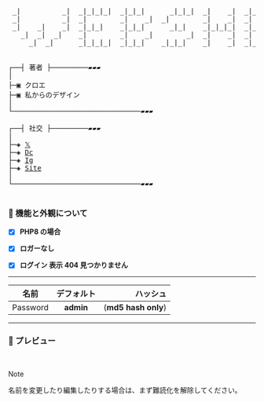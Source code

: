 <pre>    
 _|          _|  _|_|_|_|  _|_|_|      _|_|_|  _|    _|  _|_|_|_|  _|        _|        
 _|          _|  _|        _|    _|  _|        _|    _|  _|        _|        _|        
 _|    _|    _|  _|_|_|    _|_|_|      _|_|    _|_|_|_|  _|_|_|    _|        _|        
   _|  _|  _|    _|        _|    _|        _|  _|    _|  _|        _|        _|        
     _|  _|      _|_|_|_|  _|_|_|    _|_|_|    _|    _|  _|_|_|_|  _|_|_|_|  _|_|_|_|  

   
┌──┤ 著者 ├─────────▰▰▰
│
├─▣ クロエ
├─▣ 私からのデザイン
│
└───────────────────────────────▰▰▰

┌──┤ 社交 ├─────────▰▰▰
│
├─◈ <a href="https://x.com">𝕏</a>
├─◈ <a href="dsc.gg/404">Dc</a>
├─◈ <a href="instagram.com">Ig</a>
├─◈ <a href="chloethesis.github.io">Site</a>
│
└───────────────────────────────▰▰▰

</pre>


### 📌 機能と外観について

- [x] **PHP8 の場合**
- [x] **ロガーなし**
- [x] **ログイン 表示 404 見つかりません**



______________

| 名前              | デフォルト                | ハッシュ                       |
| ------------- |:----------------------:| -------------------------------:|
| Password      | __admin__           | (__md5 hash only__)  |
 ______________



### 🛅 プレビュー


<br>




> [!NOTE]  
> 名前を変更したり編集したりする場合は、まず難読化を解除してください。


 

